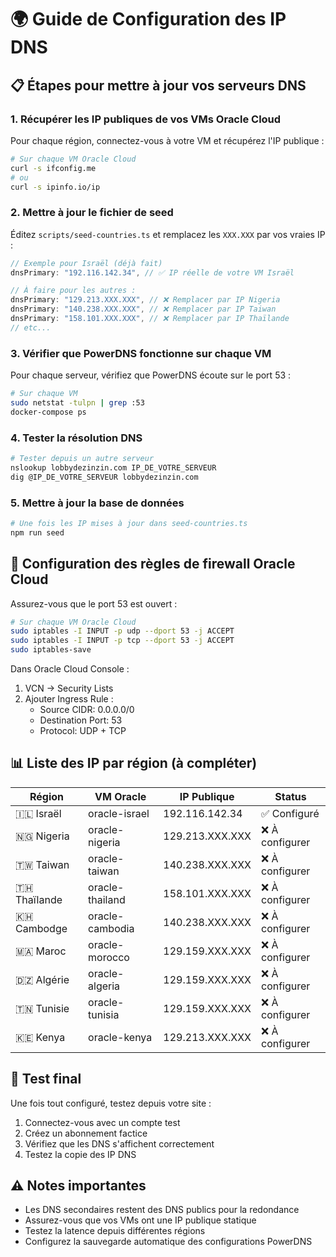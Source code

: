 # 🌍 Guide de Configuration des IP DNS

## 📋 Étapes pour mettre à jour vos serveurs DNS

### 1. Récupérer les IP publiques de vos VMs Oracle Cloud

Pour chaque région, connectez-vous à votre VM et récupérez l'IP publique :

```bash
# Sur chaque VM Oracle Cloud
curl -s ifconfig.me
# ou
curl -s ipinfo.io/ip
```

### 2. Mettre à jour le fichier de seed

Éditez `scripts/seed-countries.ts` et remplacez les `XXX.XXX` par vos vraies IP :

```typescript
// Exemple pour Israël (déjà fait)
dnsPrimary: "192.116.142.34", // ✅ IP réelle de votre VM Israël

// À faire pour les autres :
dnsPrimary: "129.213.XXX.XXX", // ❌ Remplacer par IP Nigeria
dnsPrimary: "140.238.XXX.XXX", // ❌ Remplacer par IP Taiwan  
dnsPrimary: "158.101.XXX.XXX", // ❌ Remplacer par IP Thaïlande
// etc...
```

### 3. Vérifier que PowerDNS fonctionne sur chaque VM

Pour chaque serveur, vérifiez que PowerDNS écoute sur le port 53 :

```bash
# Sur chaque VM
sudo netstat -tulpn | grep :53
docker-compose ps
```

### 4. Tester la résolution DNS

```bash
# Tester depuis un autre serveur
nslookup lobbydezinzin.com IP_DE_VOTRE_SERVEUR
dig @IP_DE_VOTRE_SERVEUR lobbydezinzin.com
```

### 5. Mettre à jour la base de données

```bash
# Une fois les IP mises à jour dans seed-countries.ts
npm run seed
```

## 🔧 Configuration des règles de firewall Oracle Cloud

Assurez-vous que le port 53 est ouvert :

```bash
# Sur chaque VM Oracle Cloud
sudo iptables -I INPUT -p udp --dport 53 -j ACCEPT
sudo iptables -I INPUT -p tcp --dport 53 -j ACCEPT
sudo iptables-save
```

Dans Oracle Cloud Console :
1. VCN → Security Lists
2. Ajouter Ingress Rule :
   - Source CIDR: 0.0.0.0/0
   - Destination Port: 53
   - Protocol: UDP + TCP

## 📊 Liste des IP par région (à compléter)

| Région | VM Oracle | IP Publique | Status |
|--------|-----------|-------------|---------|
| 🇮🇱 Israël | oracle-israel | 192.116.142.34 | ✅ Configuré |
| 🇳🇬 Nigeria | oracle-nigeria | 129.213.XXX.XXX | ❌ À configurer |
| 🇹🇼 Taiwan | oracle-taiwan | 140.238.XXX.XXX | ❌ À configurer |
| 🇹🇭 Thaïlande | oracle-thailand | 158.101.XXX.XXX | ❌ À configurer |
| 🇰🇭 Cambodge | oracle-cambodia | 140.238.XXX.XXX | ❌ À configurer |
| 🇲🇦 Maroc | oracle-morocco | 129.159.XXX.XXX | ❌ À configurer |
| 🇩🇿 Algérie | oracle-algeria | 129.159.XXX.XXX | ❌ À configurer |
| 🇹🇳 Tunisie | oracle-tunisia | 129.159.XXX.XXX | ❌ À configurer |
| 🇰🇪 Kenya | oracle-kenya | 129.213.XXX.XXX | ❌ À configurer |

## 🧪 Test final

Une fois tout configuré, testez depuis votre site :

1. Connectez-vous avec un compte test
2. Créez un abonnement factice
3. Vérifiez que les DNS s'affichent correctement
4. Testez la copie des IP DNS

## ⚠️ Notes importantes

- Les DNS secondaires restent des DNS publics pour la redondance
- Assurez-vous que vos VMs ont une IP publique statique
- Testez la latence depuis différentes régions
- Configurez la sauvegarde automatique des configurations PowerDNS